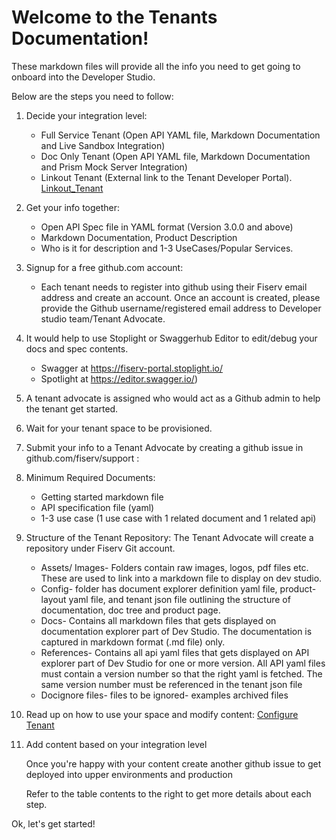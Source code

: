 # Welcome to the Tenants Documentation!

These markdown files will provide all the info you need to get going to onboard into the Developer Studio.

Below are the steps you need to follow:

1. Decide your integration level: 
    * Full Service Tenant (Open API YAML file, Markdown Documentation and Live Sandbox Integration)
    * Doc Only Tenant (Open API YAML file, Markdown Documentation and Prism Mock Server Integration)
    * Linkout Tenant (External link to the Tenant Developer  Portal). [Linkout_Tenant](./linkout-tenant.md)

3. Get your info together: 
    * Open API Spec file in YAML format (Version 3.0.0 and above)
    * Markdown Documentation, Product Description
    * Who is it for description and 1-3 UseCases/Popular Services.

5. Signup for a free github.com account:
    * Each tenant needs to register into github using their Fiserv email address and create an account. Once an account is created, please provide the Github username/registered email address to Developer studio team/Tenant Advocate.

7. It would help to use Stoplight or Swaggerhub Editor to edit/debug your docs and spec contents.
     * Swagger at https://fiserv-portal.stoplight.io/
     * Spotlight at https://editor.swagger.io/)
     
5. A tenant advocate is assigned who would act as a Github admin to help the tenant get started. 

7. Wait for your tenant space to be provisioned.

9. Submit your info to a Tenant Advocate by creating a github issue in github.com/fiserv/support :
10. Minimum Required Documents: 
    * Getting started markdown file
    * API specification file (yaml)
    * 1-3 use case (1 use case with 1 related document and 1 related api)
    
11. Structure of the Tenant Repository: The Tenant Advocate will create a repository under Fiserv Git account.    
    * Assets/ Images- Folders contain raw images, logos, pdf files etc. These are used to link into a markdown file to display on dev studio.
    * Config- folder has document explorer definition yaml file, product-layout yaml file, and tenant json file outlining the structure of documentation, doc tree and product page.
    * Docs- Contains all markdown files that gets displayed on documentation explorer part of Dev Studio. The documentation is captured in markdown format (.md file) only.
    * References- Contains all api yaml files that gets displayed on API explorer part of Dev Studio for one or more version. All API yaml files must contain a version number so that the right yaml is fetched. The same version number must be referenced in the tenant json file
    * Docignore files- files to be ignored- examples archived files
    
12. Read up on how to use your space and modify content: [Configure Tenant](./configure-tenant.md)

14. Add content based on your integration level

    Once you're happy with your content create another github issue to get deployed into upper environments and production

    Refer to the table contents to the right to get more details about each step.

Ok, let's get started!
